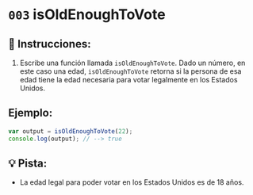 # `003` isOldEnoughToVote

## 📝 Instrucciones:

1. Escribe una función llamada `isOldEnoughToVote`. Dado un número, en este caso una edad, `isOldEnoughToVote` retorna si la persona de esa edad tiene la edad necesaria para votar legalmente en los Estados Unidos.

## Ejemplo:

```Javascript
var output = isOldEnoughToVote(22);
console.log(output); // --> true
```

## 💡 Pista:

+ La edad legal para poder votar en los Estados Unidos es de 18 años.
